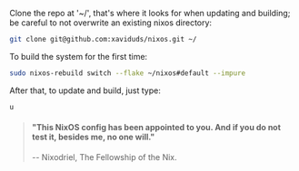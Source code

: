 Clone the repo at '~/', that's where it looks for when updating and building; be careful to not overwrite an existing nixos directory:

```bash
git clone git@github.com:xaviduds/nixos.git ~/
```

To build the system for the first time:
```bash
sudo nixos-rebuild switch --flake ~/nixos#default --impure
```

After that, to update and build, just type:
```bash
u
```

> #### "This NixOS config has been appointed to you. And if you do not test it, besides me, no one will."
> 
> -- Nixodriel, The Fellowship of the Nix.
